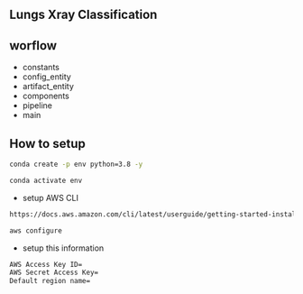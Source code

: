 ## Lungs Xray Classification

## worflow

- constants
- config_entity
- artifact_entity
- components
- pipeline
- main

## How to setup

```bash
conda create -p env python=3.8 -y
```
```bash
conda activate env
```

- setup AWS CLI
```bash
https://docs.aws.amazon.com/cli/latest/userguide/getting-started-install.html
```
```bash
aws configure
```

- setup this information
```bash
AWS Access Key ID=
AWS Secret Access Key=
Default region name=
```
```bash


```